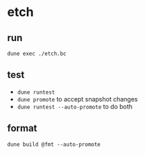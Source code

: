 # etch

## run

`dune exec ./etch.bc`

## test

- `dune runtest`
- `dune promote` to accept snapshot changes
- `dune runtest --auto-promote` to do both

## format 

`dune build @fmt --auto-promote`

